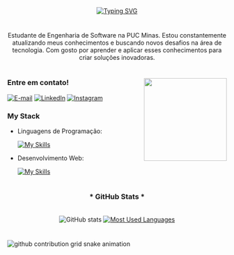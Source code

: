 <div align="center">
  <a href="https://git.io/typing-svg">
    <img src="https://readme-typing-svg.demolab.com?font=Fira+Code&weight=500&size=22&pause=1000&color=800080&center=true&vCenter=true&random=false&width=524&lines=%E2%8A%B9+Welcome+to+my+profile!" alt="Typing SVG">
  </a>
</div>

<img align="center" alt="" src="./src/header-gif.gif">

#

<p align="center">Estudante de Engenharia de Software na PUC Minas. Estou constantemente atualizando meus conhecimentos e buscando novos desafios na área de tecnologia. Com gosto por aprender e aplicar esses conhecimentos para criar soluções inovadoras.
  
#

<img align="right" alt="" height="190px" src="./src/study.gif">

<h3 align="left">Entre em contato!</h3>

[![E-mail](https://img.shields.io/badge/-Email-000?style=for-the-badge&logo=microsoft-outlook&logoColor=FF00F6&color:FFF)](mailto:lealmatosgabriel@gmail.com)
[![LinkedIn](https://img.shields.io/badge/-LinkedIn-000?style=for-the-badge&logo=linkedin&logoColor=FF00F6&color:FFF)](https://www.linkedin.com/in/gabriel-lealm/)
[![Instagram](https://img.shields.io/badge/-Instagram-000?style=for-the-badge&logo=instagram&logoColor=FF00F6&color:FFF)](https://www.instagram.com/gabriel_lealm_/)


<h3 align="left">My Stack</h3>

- Linguagens de Programação: 

    [![My Skills](https://skillicons.dev/icons?i=java,javascript,c,cpp,cs)](https://skillicons.dev)

- Desenvolvimento Web:

    [![My Skills](https://skillicons.dev/icons?i=php,html,css)](https://skillicons.dev)
#

<div style="text-align: center;" align="center">
  <h3>* GitHub Stats *</h3>
  <br>
  <img src="https://github-readme-stats-git-masterrstaa-rickstaa.vercel.app/api?username=GabrielLealM11&hide_title=true&show_icons=true&include_all_commits=false&count_private=true&line_height=25&hide=issues&bg_color=000&title_color=FF00F6&text_color=8b008b&border_radius=3&border_color=36123c&icon_color=FF00F6&theme=jolly" alt="GitHub stats">

  <a href="https://github.com/GabrielLealM11/github-readme-stats">
    <img src="https://github-readme-stats-git-masterrstaa-rickstaa.vercel.app/api/top-langs/?username=GabrielLealM11&line_height=10&card_width=290&layout=compact&hide_title=false&count_private=true&langs_count=4&show_icons=true&title_color=8b008b&hide=html,scss,less&bg_color=000&text_color=8B8B8B&border_radius=3&border_color=561760&count_private=true" alt="Most Used Languages">
  </a>
</div>

#

<picture align="center">
  <source media="(prefers-color-scheme: dark)" srcset="https://raw.githubusercontent.com/GabrielLealM11/GabrielLealM11/output/github-contribution-grid-snake-dark.svg">
  <source media="(prefers-color-scheme: light)" srcset="https://raw.githubusercontent.com/GabrielLealM11/GabrielLealM11/output/github-contribution-grid-snake-dark.svg">
  <img align="center" alt="github contribution grid snake animation" src="https://raw.githubusercontent.com/GabrielLealM11/mari4souza/output/github-contribution-grid-snake.svg">
</picture>
